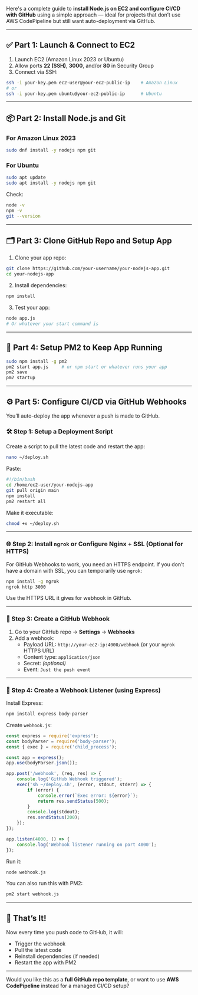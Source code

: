 Here's a complete guide to **install Node.js on EC2 and configure CI/CD with GitHub** using a simple approach — ideal for projects that don’t use AWS CodePipeline but still want auto-deployment via GitHub.

---

## ✅ **Part 1: Launch & Connect to EC2**

1. Launch EC2 (Amazon Linux 2023 or Ubuntu)
2. Allow ports **22 (SSH)**, **3000**, and/or **80** in Security Group
3. Connect via SSH:
```bash
ssh -i your-key.pem ec2-user@your-ec2-public-ip    # Amazon Linux
# or
ssh -i your-key.pem ubuntu@your-ec2-public-ip      # Ubuntu
```

---

## 📦 **Part 2: Install Node.js and Git**

### For **Amazon Linux 2023**
```bash
sudo dnf install -y nodejs npm git
```

### For **Ubuntu**
```bash
sudo apt update
sudo apt install -y nodejs npm git
```

Check:
```bash
node -v
npm -v
git --version
```

---

## 🗂️ **Part 3: Clone GitHub Repo and Setup App**

1. Clone your app repo:
```bash
git clone https://github.com/your-username/your-nodejs-app.git
cd your-nodejs-app
```

2. Install dependencies:
```bash
npm install
```

3. Test your app:
```bash
node app.js
# Or whatever your start command is
```

---

## 🔁 **Part 4: Setup PM2 to Keep App Running**

```bash
sudo npm install -g pm2
pm2 start app.js     # or npm start or whatever runs your app
pm2 save
pm2 startup
```

---

## ⚙️ **Part 5: Configure CI/CD via GitHub Webhooks**

You’ll auto-deploy the app whenever a push is made to GitHub.

### 🛠️ Step 1: Setup a Deployment Script
Create a script to pull the latest code and restart the app:

```bash
nano ~/deploy.sh
```

Paste:
```bash
#!/bin/bash
cd /home/ec2-user/your-nodejs-app
git pull origin main
npm install
pm2 restart all
```

Make it executable:
```bash
chmod +x ~/deploy.sh
```

---

### 🌐 Step 2: Install `ngrok` or Configure Nginx + SSL (Optional for HTTPS)

For GitHub Webhooks to work, you need an HTTPS endpoint. If you don’t have a domain with SSL, you can temporarily use `ngrok`:

```bash
npm install -g ngrok
ngrok http 3000
```

Use the HTTPS URL it gives for webhook in GitHub.

---

### 🔐 Step 3: Create a GitHub Webhook

1. Go to your GitHub repo → **Settings** → **Webhooks**
2. Add a webhook:
   - Payload URL: `http://your-ec2-ip:4000/webhook` (or your `ngrok` HTTPS URL)
   - Content type: `application/json`
   - Secret: *(optional)*
   - Event: `Just the push event`

---

### 🧠 Step 4: Create a Webhook Listener (using Express)

Install Express:
```bash
npm install express body-parser
```

Create `webhook.js`:
```js
const express = require('express');
const bodyParser = require('body-parser');
const { exec } = require('child_process');

const app = express();
app.use(bodyParser.json());

app.post('/webhook', (req, res) => {
    console.log('GitHub Webhook triggered');
    exec('sh ~/deploy.sh', (error, stdout, stderr) => {
        if (error) {
            console.error(`Exec error: ${error}`);
            return res.sendStatus(500);
        }
        console.log(stdout);
        res.sendStatus(200);
    });
});

app.listen(4000, () => {
    console.log('Webhook listener running on port 4000');
});
```

Run it:
```bash
node webhook.js
```

You can also run this with PM2:
```bash
pm2 start webhook.js
```

---

## 🎉 That’s It!

Now every time you push code to GitHub, it will:
- Trigger the webhook
- Pull the latest code
- Reinstall dependencies (if needed)
- Restart the app with PM2

---

Would you like this as a **full GitHub repo template**, or want to use **AWS CodePipeline** instead for a managed CI/CD setup?
